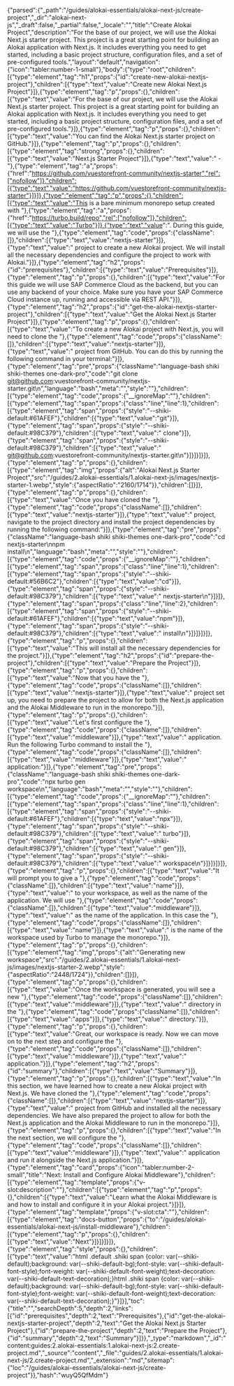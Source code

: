 {"parsed":{"_path":"/guides/alokai-essentials/alokai-next-js/create-project","_dir":"alokai-next-js","_draft":false,"_partial":false,"_locale":"","title":"Create Alokai Project","description":"For the base of our project, we will use the Alokai Next.js starter project. This project is a great starting point for building an Alokai application with Next.js. It includes everything you need to get started, including a basic project structure, configuration files, and a set of pre-configured tools.","layout":"default","navigation":{"icon":"tabler:number-1-small"},"body":{"type":"root","children":[{"type":"element","tag":"h1","props":{"id":"create-new-alokai-nextjs-project"},"children":[{"type":"text","value":"Create new Alokai Next.js Project"}]},{"type":"element","tag":"p","props":{},"children":[{"type":"text","value":"For the base of our project, we will use the Alokai Next.js starter project. This project is a great starting point for building an Alokai application with Next.js. It includes everything you need to get started, including a basic project structure, configuration files, and a set of pre-configured tools."}]},{"type":"element","tag":"p","props":{},"children":[{"type":"text","value":"You can find the Alokai Next.js starter project on GitHub."}]},{"type":"element","tag":"p","props":{},"children":[{"type":"element","tag":"strong","props":{},"children":[{"type":"text","value":"Next.js Starter Project"}]},{"type":"text","value":" - "},{"type":"element","tag":"a","props":{"href":"https://github.com/vuestorefront-community/nextjs-starter","rel":["nofollow"]},"children":[{"type":"text","value":"https://github.com/vuestorefront-community/nextjs-starter"}]}]},{"type":"element","tag":"p","props":{},"children":[{"type":"text","value":"This is a bare minimum monorepo setup created with "},{"type":"element","tag":"a","props":{"href":"https://turbo.build/repo","rel":["nofollow"]},"children":[{"type":"text","value":"Turbo"}]},{"type":"text","value":". During this guide, we will use the "},{"type":"element","tag":"code","props":{"className":[]},"children":[{"type":"text","value":"nextjs-starter"}]},{"type":"text","value":" project to create a new Alokai project. We will install all the necessary dependencies and configure the project to work with Alokai."}]},{"type":"element","tag":"h2","props":{"id":"prerequisites"},"children":[{"type":"text","value":"Prerequisites"}]},{"type":"element","tag":"p","props":{},"children":[{"type":"text","value":"For this guide we will use SAP Commerce Cloud as the backend, but you can use any backend of your choice. Make sure you have your SAP Commerce Cloud instance up, running and accessible via REST API."}]},{"type":"element","tag":"h2","props":{"id":"get-the-alokai-nextjs-starter-project"},"children":[{"type":"text","value":"Get the Alokai Next.js Starter Project"}]},{"type":"element","tag":"p","props":{},"children":[{"type":"text","value":"To create a new Alokai project with Next.js, you will need to clone the "},{"type":"element","tag":"code","props":{"className":[]},"children":[{"type":"text","value":"nextjs-starter"}]},{"type":"text","value":" project from GitHub. You can do this by running the following command in your terminal:"}]},{"type":"element","tag":"pre","props":{"className":"language-bash shiki shiki-themes one-dark-pro","code":"git clone git@github.com:vuestorefront-community/nextjs-starter.git\n","language":"bash","meta":"","style":""},"children":[{"type":"element","tag":"code","props":{"__ignoreMap":""},"children":[{"type":"element","tag":"span","props":{"class":"line","line":1},"children":[{"type":"element","tag":"span","props":{"style":"--shiki-default:#61AFEF"},"children":[{"type":"text","value":"git"}]},{"type":"element","tag":"span","props":{"style":"--shiki-default:#98C379"},"children":[{"type":"text","value":" clone"}]},{"type":"element","tag":"span","props":{"style":"--shiki-default:#98C379"},"children":[{"type":"text","value":" git@github.com:vuestorefront-community/nextjs-starter.git\n"}]}]}]}]},{"type":"element","tag":"p","props":{},"children":[{"type":"element","tag":"img","props":{"alt":"Alokai Next.js Starter Project","src":"/guides/2.alokai-essentials/1.alokai-next-js/images/nextjs-starter-1.webp","style":{"aspectRatio":"2160/1714"}},"children":[]}]},{"type":"element","tag":"p","props":{},"children":[{"type":"text","value":"Once you have cloned the "},{"type":"element","tag":"code","props":{"className":[]},"children":[{"type":"text","value":"nextjs-starter"}]},{"type":"text","value":" project, navigate to the project directory and install the project dependencies by running the following command:"}]},{"type":"element","tag":"pre","props":{"className":"language-bash shiki shiki-themes one-dark-pro","code":"cd nextjs-starter\nnpm install\n","language":"bash","meta":"","style":""},"children":[{"type":"element","tag":"code","props":{"__ignoreMap":""},"children":[{"type":"element","tag":"span","props":{"class":"line","line":1},"children":[{"type":"element","tag":"span","props":{"style":"--shiki-default:#56B6C2"},"children":[{"type":"text","value":"cd"}]},{"type":"element","tag":"span","props":{"style":"--shiki-default:#98C379"},"children":[{"type":"text","value":" nextjs-starter\n"}]}]},{"type":"element","tag":"span","props":{"class":"line","line":2},"children":[{"type":"element","tag":"span","props":{"style":"--shiki-default:#61AFEF"},"children":[{"type":"text","value":"npm"}]},{"type":"element","tag":"span","props":{"style":"--shiki-default:#98C379"},"children":[{"type":"text","value":" install\n"}]}]}]}]},{"type":"element","tag":"p","props":{},"children":[{"type":"text","value":"This will install all the necessary dependencies for the project."}]},{"type":"element","tag":"h2","props":{"id":"prepare-the-project"},"children":[{"type":"text","value":"Prepare the Project"}]},{"type":"element","tag":"p","props":{},"children":[{"type":"text","value":"Now that you have the "},{"type":"element","tag":"code","props":{"className":[]},"children":[{"type":"text","value":"nextjs-starter"}]},{"type":"text","value":" project set up, you need to prepare the project to allow for both the Next.js application and the Alokai Middleware to run in the monorepo."}]},{"type":"element","tag":"p","props":{},"children":[{"type":"text","value":"Let's first configure the "},{"type":"element","tag":"code","props":{"className":[]},"children":[{"type":"text","value":"middleware"}]},{"type":"text","value":" application. Run the following Turbo command to install the "},{"type":"element","tag":"code","props":{"className":[]},"children":[{"type":"text","value":"middleware"}]},{"type":"text","value":" application:"}]},{"type":"element","tag":"pre","props":{"className":"language-bash shiki shiki-themes one-dark-pro","code":"npx turbo gen workspace\n","language":"bash","meta":"","style":""},"children":[{"type":"element","tag":"code","props":{"__ignoreMap":""},"children":[{"type":"element","tag":"span","props":{"class":"line","line":1},"children":[{"type":"element","tag":"span","props":{"style":"--shiki-default:#61AFEF"},"children":[{"type":"text","value":"npx"}]},{"type":"element","tag":"span","props":{"style":"--shiki-default:#98C379"},"children":[{"type":"text","value":" turbo"}]},{"type":"element","tag":"span","props":{"style":"--shiki-default:#98C379"},"children":[{"type":"text","value":" gen"}]},{"type":"element","tag":"span","props":{"style":"--shiki-default:#98C379"},"children":[{"type":"text","value":" workspace\n"}]}]}]}]},{"type":"element","tag":"p","props":{},"children":[{"type":"text","value":"It will prompt you to give a "},{"type":"element","tag":"code","props":{"className":[]},"children":[{"type":"text","value":"name"}]},{"type":"text","value":" to your workspace, as well as the name of the application. We will use "},{"type":"element","tag":"code","props":{"className":[]},"children":[{"type":"text","value":"middleware"}]},{"type":"text","value":" as the name of the application. In this case the "},{"type":"element","tag":"code","props":{"className":[]},"children":[{"type":"text","value":"name"}]},{"type":"text","value":" is the name of the workspace used by Turbo to manage the monorepo."}]},{"type":"element","tag":"p","props":{},"children":[{"type":"element","tag":"img","props":{"alt":"Generating new workspace","src":"/guides/2.alokai-essentials/1.alokai-next-js/images/nextjs-starter-2.webp","style":{"aspectRatio":"2448/1724"}},"children":[]}]},{"type":"element","tag":"p","props":{},"children":[{"type":"text","value":"Once the workspace is generated, you will see a new "},{"type":"element","tag":"code","props":{"className":[]},"children":[{"type":"text","value":"middleware"}]},{"type":"text","value":" directory in the "},{"type":"element","tag":"code","props":{"className":[]},"children":[{"type":"text","value":"apps"}]},{"type":"text","value":" directory."}]},{"type":"element","tag":"p","props":{},"children":[{"type":"text","value":"Great, our workspace is ready. Now we can move on to the next step and configure the "},{"type":"element","tag":"code","props":{"className":[]},"children":[{"type":"text","value":"middleware"}]},{"type":"text","value":" application."}]},{"type":"element","tag":"h2","props":{"id":"summary"},"children":[{"type":"text","value":"Summary"}]},{"type":"element","tag":"p","props":{},"children":[{"type":"text","value":"In this section, we have learned how to create a new Alokai project with Next.js. We have cloned the "},{"type":"element","tag":"code","props":{"className":[]},"children":[{"type":"text","value":"nextjs-starter"}]},{"type":"text","value":" project from GitHub and installed all the necessary dependencies. We have also prepared the project to allow for both the Next.js application and the Alokai Middleware to run in the monorepo."}]},{"type":"element","tag":"p","props":{},"children":[{"type":"text","value":"In the next section, we will configure the "},{"type":"element","tag":"code","props":{"className":[]},"children":[{"type":"text","value":"middleware"}]},{"type":"text","value":" application and run it alongside the Next.js application."}]},{"type":"element","tag":"card","props":{"icon":"tabler:number-2-small","title":"Next: Install and Configure Alokai Middleware"},"children":[{"type":"element","tag":"template","props":{"v-slot:description":""},"children":[{"type":"element","tag":"p","props":{},"children":[{"type":"text","value":"Learn what the Alokai Middleware is and how to install and configure it in your Alokai project."}]}]},{"type":"element","tag":"template","props":{"v-slot:cta":""},"children":[{"type":"element","tag":"docs-button","props":{"to":"/guides/alokai-essentials/alokai-next-js/install-middleware"},"children":[{"type":"element","tag":"p","props":{},"children":[{"type":"text","value":"Next"}]}]}]}]},{"type":"element","tag":"style","props":{},"children":[{"type":"text","value":"html .default .shiki span {color: var(--shiki-default);background: var(--shiki-default-bg);font-style: var(--shiki-default-font-style);font-weight: var(--shiki-default-font-weight);text-decoration: var(--shiki-default-text-decoration);}html .shiki span {color: var(--shiki-default);background: var(--shiki-default-bg);font-style: var(--shiki-default-font-style);font-weight: var(--shiki-default-font-weight);text-decoration: var(--shiki-default-text-decoration);}"}]}],"toc":{"title":"","searchDepth":5,"depth":2,"links":[{"id":"prerequisites","depth":2,"text":"Prerequisites"},{"id":"get-the-alokai-nextjs-starter-project","depth":2,"text":"Get the Alokai Next.js Starter Project"},{"id":"prepare-the-project","depth":2,"text":"Prepare the Project"},{"id":"summary","depth":2,"text":"Summary"}]}},"_type":"markdown","_id":"content:guides:2.alokai-essentials:1.alokai-next-js:2.create-project.md","_source":"content","_file":"guides/2.alokai-essentials/1.alokai-next-js/2.create-project.md","_extension":"md","sitemap":{"loc":"/guides/alokai-essentials/alokai-next-js/create-project"}},"hash":"wuyQ5QfMdm"}